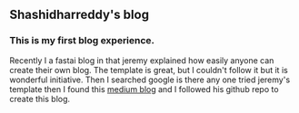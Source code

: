 ## Shashidharreddy's blog

### This is my first blog experience.

Recently I a fastai blog in that jeremy explained how easily anyone can create their own blog. The template is great, but I couldn't follow it but it is wonderful initiative. Then I searched google is there any one tried jeremy's template then I found this [medium blog](https://towardsdatascience.com/create-your-free-blog-site-204a5e27f197) and I followed his github repo to create this blog.
